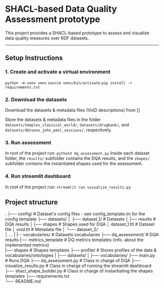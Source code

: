 # SHACL-based Data Quality Assessment prototype

This project provides a SHACL-based prototype to assess and visualize data quality measures over RDF datasets.

---

## Setup Instructions

### 1. Create and activate a virtual environment 
``python -m venv venv``
``source venv/bin/activate``
``pip install -r requirements.txt``

### 2. Download the datasets 
Download the datasets & metadata files (VoID descriptions) from []

Store the datasets & metadata files in the folder ``datasets/temples_classical_world/``, ``datasets/drugbank/``, and ``datasets/dbtunes_john_peel_sessions/``, respectively.

### 3. Run assessment
In root of the project run: ``python3 dq_assessment.py``
Inside each dataset folder, the ``results/`` subfolder contains the DQA results, and the ``shapes/`` subfolder contains the instantiated shapes used for the assessment.

### 4. Run streamlit dashboard
In root of the project run: ``streamlit run visualize_results.py``

## Project structure
.
├── config/                   # Dataset's config files - see config_template.ini for the config template
├── datasets/
│   ├── dataset_1/            # Datasets
│       |── results           # DQA results
│       |── shapes            # Shapes used for DQA
│       dataset_1.ttl         # Dataset file
│       void.ttl              # Metadata file
│   └── dataset_2/          
│       ...
|   |-- vocabularies/         # Datasets vocabularies
├── dq_assessment/            # DQA results
    |── metrics_template      # DQ metrics templates (info. about the implemented metrics)                  
    |── shapes                # Shapes templates
├── profile/                  # Stores profiles of the data & vocabularies/ontologies
|   ├── datasets/
|   ├── vocabularies/
├── main.py                   # Runs DQA
├── dq_assessment.py          # Class in charge of DQA
├── visualize_results.py      # Class in charge of running the streamlit dashboard
├── shacl_shape_builder.py    # Class in charge of instantiating the shapes templates
├── requirements.txt   
└── README.md             
